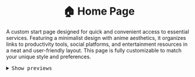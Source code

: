 <h1 align="center">🏠 Home Page</h1>

A custom start page designed for quick and convenient access to essential services. Featuring a minimalist design with anime aesthetics, it organizes links to productivity tools, social platforms, and entertainment resources in a neat and user-friendly layout. This page is fully customizable to match your unique style and preferences. 
 
<details close>
    <summary><samp>Show previews</samp></summary>
 
![Default](https://github.com/rumiliax/Home-Page/blob/main/assets/Demonstration%20Video.mp4)
![Open Calendar](https://github.com/rumiliax/Home-Page/blob/main/assets/Preview-02.png)


